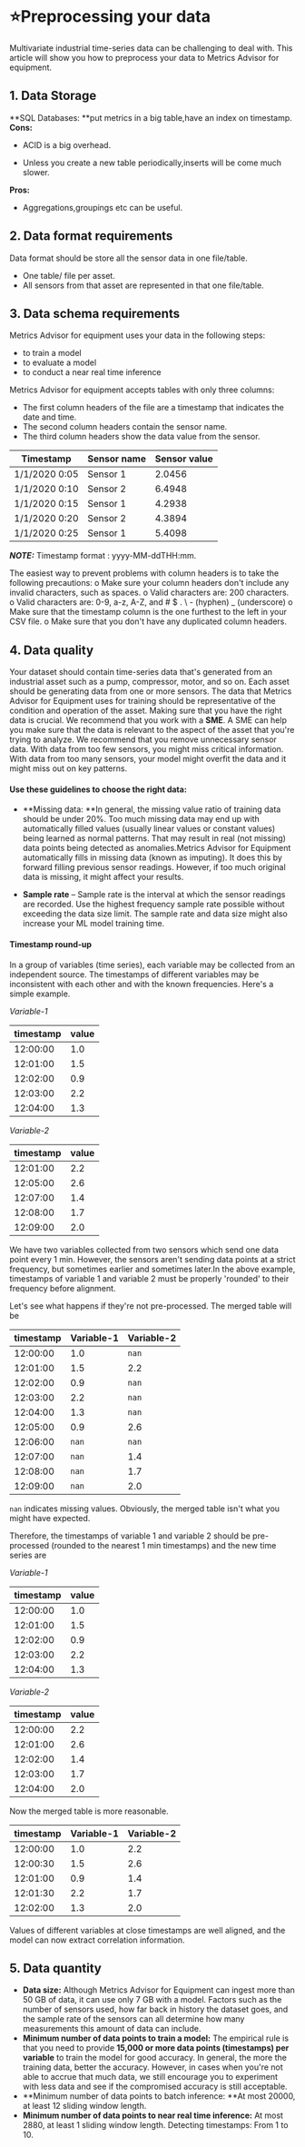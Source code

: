 # ⭐Preprocessing your data

Multivariate industrial time-series data can be challenging to deal with. This article will show you how to preprocess your data to Metrics Advisor for equipment.

## 1. Data Storage

**SQL Databases: **put metrics in a big table,have an index on timestamp.
**Cons:**

- ACID is a big overhead.

- Unless you create a new table periodically,inserts will be come much slower.

**Pros:**

- Aggregations,groupings etc can be useful.

## 2. Data format requirements 

Data format should be store all the sensor data in one file/table.

- One table/ file per asset.
- All sensors from that asset are represented in that one file/table.

## 3. Data schema requirements 

Metrics Advisor for equipment uses your data in the following steps:

- to train a model 
- to evaluate a model
- to conduct a near real time inference

Metrics Advisor for equipment accepts tables with only three columns:

- The first column headers of the file are a timestamp that indicates the date and time. 
- The second column headers contain the sensor name. 
- The third column headers show the data value from the sensor.

| Timestamp     | Sensor  name | Sensor  value |
| ------------- | ------------ | ------------- |
| 1/1/2020 0:05 | Sensor 1     | 2.0456        |
| 1/1/2020 0:10 | Sensor  2    | 6.4948        |
| 1/1/2020 0:15 | Sensor  1    | 4.2938        |
| 1/1/2020 0:20 | Sensor  2    | 4.3894        |
| 1/1/2020 0:25 | Sensor  1    | 5.4098        |

**_NOTE:_** Timestamp format : yyyy-MM-ddTHH:mm.

The easiest way to prevent problems with column headers is to take the following precautions:
o	Make sure your column headers don't include any invalid characters, such as spaces.
o	Valid characters are: 200 characters.
o	Valid characters are: 0-9, a-z, A-Z, and # $ . \ - (hyphen) _ (underscore)
o	Make sure that the timestamp column is the one furthest to the left in your CSV file.
o	Make sure that you don't have any duplicated column headers.

## 4. Data quality

Your dataset should contain time-series data that's generated from an industrial asset such as a pump, compressor, motor, and so on. Each asset should be generating data from one or more sensors. The data that Metrics Advisor for Equipment uses for training should be representative of the condition and operation of the asset. Making sure that you have the right data is crucial.
We recommend that you work with a **SME**. A SME can help you make sure that the data is relevant to the aspect of the asset that you're trying to analyze. We recommend that you remove unnecessary sensor data. With data from too few sensors, you might miss critical information. With data from too many sensors, your model might overfit the data and it might miss out on key patterns.

#### Use these guidelines to choose the right data:

- **Missing data: **In general, the missing value ratio of training data should be under 20%. Too much missing data may end up with automatically filled values (usually linear values or constant values) being learned as normal patterns. That may result in real (not missing) data points being detected as anomalies.Metrics Advisor for Equipment automatically fills in missing data (known as imputing). It does this by forward filling previous sensor readings. However, if too much original data is missing, it might affect your results.

- **Sample rate** – Sample rate is the interval at which the sensor readings are recorded. Use the highest frequency sample rate possible without exceeding the data size limit. The sample rate and data size might also increase your ML model training time. 

#### Timestamp round-up

In a group of variables (time series), each variable may be collected from an independent source. The timestamps of different variables may be inconsistent with each other and with the known frequencies. Here's a simple example.

*Variable-1*

| timestamp | value |
| :-------- | :---- |
| 12:00:00  | 1.0   |
| 12:01:00  | 1.5   |
| 12:02:00  | 0.9   |
| 12:03:00  | 2.2   |
| 12:04:00  | 1.3   |

*Variable-2*

| timestamp | value |
| :-------- | :---- |
| 12:01:00  | 2.2   |
| 12:05:00  | 2.6   |
| 12:07:00  | 1.4   |
| 12:08:00  | 1.7   |
| 12:09:00  | 2.0   |

We have two variables collected from two sensors which send one data point every 1 min. However, the sensors aren't sending data points at a strict frequency, but sometimes earlier and sometimes later.In the above example, timestamps of variable 1 and variable 2 must be properly 'rounded' to their frequency before alignment.

Let's see what happens if they're not pre-processed. The merged table will be

| timestamp | Variable-1 | Variable-2 |
| :-------- | :--------- | :--------- |
| 12:00:00  | 1.0        | `nan`      |
| 12:01:00  | 1.5        | 2.2        |
| 12:02:00  | 0.9        | `nan`      |
| 12:03:00  | 2.2        | `nan`      |
| 12:04:00  | 1.3        | `nan`      |
| 12:05:00  | 0.9        | 2.6        |
| 12:06:00  | `nan`      | `nan`      |
| 12:07:00  | `nan`      | 1.4        |
| 12:08:00  | `nan`      | 1.7        |
| 12:09:00  | `nan`      | 2.0        |

`nan` indicates missing values. Obviously, the merged table isn't what you might have expected. 

Therefore, the timestamps of variable 1 and variable 2 should be pre-processed (rounded to the nearest 1 min timestamps) and the new time series are

*Variable-1*

| timestamp | value |
| :-------- | :---- |
| 12:00:00  | 1.0   |
| 12:01:00  | 1.5   |
| 12:02:00  | 0.9   |
| 12:03:00  | 2.2   |
| 12:04:00  | 1.3   |

*Variable-2*

| timestamp | value |
| :-------- | :---- |
| 12:00:00  | 2.2   |
| 12:01:00  | 2.6   |
| 12:02:00  | 1.4   |
| 12:03:00  | 1.7   |
| 12:04:00  | 2.0   |

Now the merged table is more reasonable.

| timestamp | Variable-1 | Variable-2 |
| :-------- | :--------- | :--------- |
| 12:00:00  | 1.0        | 2.2        |
| 12:00:30  | 1.5        | 2.6        |
| 12:01:00  | 0.9        | 1.4        |
| 12:01:30  | 2.2        | 1.7        |
| 12:02:00  | 1.3        | 2.0        |

Values of different variables at close timestamps are well aligned, and the model can now extract correlation information.

## 5. Data quantity

- **Data size:** Although Metrics Advisor for Equipment can ingest more than 50 GB of data, it can use only 7 GB with a model. Factors such as the number of sensors used, how far back in history the dataset goes, and the sample rate of the sensors can all determine how many measurements this amount of data can include. 
- **Minimum number of data points to train a model:** The empirical rule is that you need to provide **15,000 or more data points (timestamps) per variable** to train the model for good accuracy. In general, the more the training data, better the accuracy. However, in cases when you're not able to accrue that much data, we still encourage you to experiment with less data and see if the compromised accuracy is still acceptable.
- **Minimum number of data points to batch inference: **At most 20000, at least 12 sliding window length.
- **Minimum number of data points to near real time inference:** At most 2880, at least 1 sliding window length. Detecting timestamps: From 1 to 10.
